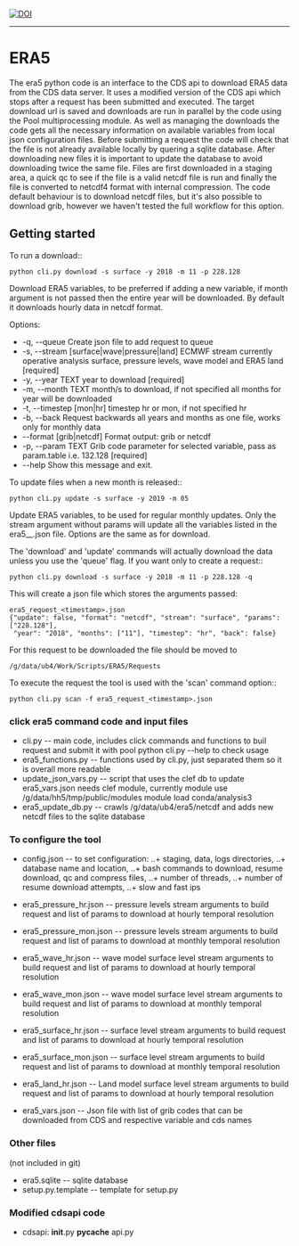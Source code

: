 [![DOI](https://zenodo.org/badge/DOI/10.5281/zenodo.3549078.svg)](https://doi.org/10.5281/zenodo.3549078)
___

# ERA5

The era5 python code is an interface to the CDS api to download ERA5 data from the CDS data server.
It uses a modified version of the CDS api which stops after a request has been submitted and executed. The target download url is saved and downloads are run in parallel by the code using the Pool multiprocessing module.
As well as managing the downloads the code gets all the necessary information on available variables from local json configuration files.
Before submitting a request the code will check that the file is not already available locally by quering a sqlite database. After downloading new files it is important to update the database to avoid downloading twice the same file. Files are first downloaded in a staging area, a quick qc to see if the file is a valid netcdf file is run and finally the file is converted to netcdf4 format with internal compression.
The code default behaviour is to download netcdf files, but it's also possible to download grib, however we haven't tested the full workflow for this option.

## Getting started

To run a download::

    python cli.py download -s surface -y 2018 -m 11 -p 228.128

  Download ERA5 variables, to be preferred  if adding a new variable, if
  month argument is not passed  then the entire year will be downloaded.  By
  default it downloads hourly data in netcdf format.

Options:
+  -q, --queue                     Create json file to add request to queue
+  -s, --stream [surface|wave|pressure|land]
                                  ECMWF stream currently operative analysis
                                  surface, pressure levels, wave model and
                                  ERA5 land  [required]
+  -y, --year TEXT                 year to download  [required]
+  -m, --month TEXT                month/s to download, if not specified all
                                  months for year will be downloaded
+  -t, --timestep [mon|hr]         timestep hr or mon, if not specified hr
+  -b, --back                      Request backwards all years and months as
                                  one file, works only for monthly data
+  --format [grib|netcdf]          Format output: grib or netcdf
+  -p, --param TEXT                Grib code parameter for selected variable,
                                  pass as param.table i.e. 132.128  [required]
+  --help                          Show this message and exit.

To update files when a new month is released::

    python cli.py update -s surface -y 2019 -m 05 

  Update ERA5 variables, to be used for regular monthly updates. Only the stream argument without params will update all the variables listed in the era5_<stream>_<timestep>.json file.
  Options are the same as for download.

The 'download' and 'update' commands will actually download the data unless you use the 'queue' flag.
If you want only to create a request::

    python cli.py download -s surface -y 2018 -m 11 -p 228.128 -q

This will create a json file which stores the arguments passed:
 
    era5_request_<timestamp>.json
    {"update": false, "format": "netcdf", "stream": "surface", "params": ["228.128"], 
     "year": "2018", "months": ["11"], "timestep": "hr", "back": false}

For this request to be downloaded the file should be moved to

    /g/data/ub4/Work/Scripts/ERA5/Requests

To execute the request the tool is used with the 'scan' command option::

    python cli.py scan -f era5_request_<timestamp>.json

### click era5 command code and input files
+ cli.py  -- main code, includes click commands and functions to buil request and submit it with pool 
           python cli.py --help to check usage
+ era5_functions.py -- functions used by cli.py, just separated them so it is overall more readable
+ update_json_vars.py -- script that uses the clef db to update era5_vars.json
                       needs clef module, currently 
                       module use /g/data/hh5/tmp/public/modules
                       module load conda/analysis3
+ era5_update_db.py  -- crawls /g/data/ub4/era5/netcdf and adds new netcdf files to the sqlite database

### To configure the tool

+ config.json  -- to set configuration:
..+                   staging, data, logs directories,
..+                   database name and location,
..+                   bash commands to download, resume download, qc and compress files,
..+                   number of threads,
..+                   number of resume download attempts,
..+                   slow and fast ips
                
+ era5_pressure_hr.json -- pressure levels stream arguments to build request and list of params to download at hourly temporal resolution
+ era5_pressure_mon.json -- pressure levels stream arguments to build request and list of params to download at monthly temporal resolution
+ era5_wave_hr.json -- wave model surface level stream arguments to build request and list of params to download at hourly temporal resolution
+ era5_wave_mon.json -- wave model surface level stream arguments to build request and list of params to download at monthly temporal resolution
+ era5_surface_hr.json -- surface level stream arguments to build request and list of params to download at hourly temporal resolution
+ era5_surface_mon.json -- surface level stream arguments to build request and list of params to download at monthly temporal resolution
+ era5_land_hr.json -- Land model surface level stream arguments to build request and list of params to download at hourly temporal resolution
+ era5_vars.json  -- Json file with list of grib codes that can be downloaded from CDS and respective variable and cds names

### Other files
(not included in git)

+ era5.sqlite -- sqlite database
+ setup.py.template  -- template for setup.py 

### Modified cdsapi code
+ cdsapi:
  __init__.py
  __pycache__
  api.py
